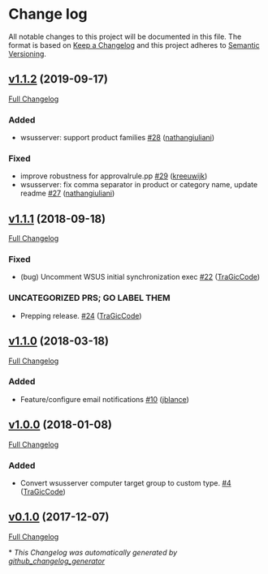 # Change log

All notable changes to this project will be documented in this file. The format is based on [Keep a Changelog](http://keepachangelog.com/en/1.0.0/) and this project adheres to [Semantic Versioning](http://semver.org).

## [v1.1.2](https://github.com/tragiccode/tragiccode-wsusserver/tree/v1.1.2) (2019-09-17)

[Full Changelog](https://github.com/tragiccode/tragiccode-wsusserver/compare/v1.1.1...v1.1.2)

### Added

- wsusserver: support product families [\#28](https://github.com/TraGicCode/tragiccode-wsusserver/pull/28) ([nathangiuliani](https://github.com/nathangiuliani))

### Fixed

- improve robustness for approvalrule.pp [\#29](https://github.com/TraGicCode/tragiccode-wsusserver/pull/29) ([kreeuwijk](https://github.com/kreeuwijk))
- wsusserver: fix comma separator in product or category name, update readme [\#27](https://github.com/TraGicCode/tragiccode-wsusserver/pull/27) ([nathangiuliani](https://github.com/nathangiuliani))

## [v1.1.1](https://github.com/tragiccode/tragiccode-wsusserver/tree/v1.1.1) (2018-09-18)

[Full Changelog](https://github.com/tragiccode/tragiccode-wsusserver/compare/v1.1.0...v1.1.1)

### Fixed

- \(bug\) Uncomment WSUS initial synchronization exec [\#22](https://github.com/TraGicCode/tragiccode-wsusserver/pull/22) ([TraGicCode](https://github.com/TraGicCode))

### UNCATEGORIZED PRS; GO LABEL THEM

- Prepping release. [\#24](https://github.com/TraGicCode/tragiccode-wsusserver/pull/24) ([TraGicCode](https://github.com/TraGicCode))

## [v1.1.0](https://github.com/tragiccode/tragiccode-wsusserver/tree/v1.1.0) (2018-03-18)

[Full Changelog](https://github.com/tragiccode/tragiccode-wsusserver/compare/v1.0.0...v1.1.0)

### Added

- Feature/configure email notifications [\#10](https://github.com/TraGicCode/tragiccode-wsusserver/pull/10) ([jblance](https://github.com/jblance))

## [v1.0.0](https://github.com/tragiccode/tragiccode-wsusserver/tree/v1.0.0) (2018-01-08)

[Full Changelog](https://github.com/tragiccode/tragiccode-wsusserver/compare/v0.1.0...v1.0.0)

### Added

- Convert wsusserver computer target group to custom type. [\#4](https://github.com/TraGicCode/tragiccode-wsusserver/pull/4) ([TraGicCode](https://github.com/TraGicCode))

## [v0.1.0](https://github.com/tragiccode/tragiccode-wsusserver/tree/v0.1.0) (2017-12-07)

[Full Changelog](https://github.com/tragiccode/tragiccode-wsusserver/compare/ab1b674fc38149f30984677d0ce4e635861f0e62...v0.1.0)



\* *This Changelog was automatically generated by [github_changelog_generator](https://github.com/skywinder/Github-Changelog-Generator)*

